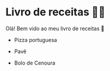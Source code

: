 # Livro de receitas :man_cook:

Olá! Bem vido ao meu livro de receitas :wave:

- Pizza portuguesa
- Pavê

- Bolo de Cenoura
